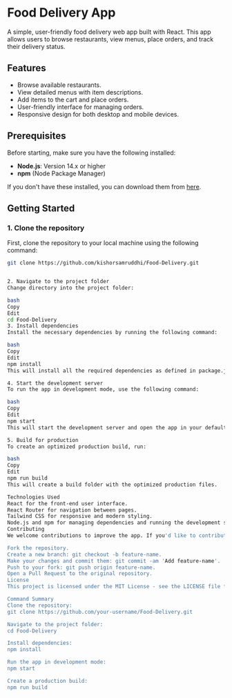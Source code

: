 # Food Delivery App


A simple, user-friendly food delivery web app built with React. This app allows users to browse restaurants, view menus, place orders, and track their delivery status.

## Features

- Browse available restaurants.
- View detailed menus with item descriptions.
- Add items to the cart and place orders.
- User-friendly interface for managing orders.
- Responsive design for both desktop and mobile devices.

## Prerequisites

Before starting, make sure you have the following installed:

- **Node.js**: Version 14.x or higher
- **npm** (Node Package Manager)

If you don't have these installed, you can download them from [here](https://nodejs.org/).

## Getting Started

### 1. Clone the repository

First, clone the repository to your local machine using the following command:

```bash
git clone https://github.com/kishorsamruddhi/Food-Delivery.git


2. Navigate to the project folder
Change directory into the project folder:

bash
Copy
Edit
cd Food-Delivery
3. Install dependencies
Install the necessary dependencies by running the following command:

bash
Copy
Edit
npm install
This will install all the required dependencies as defined in package.json.

4. Start the development server
To run the app in development mode, use the following command:

bash
Copy
Edit
npm start
This will start the development server and open the app in your default web browser. You can access the app at http://localhost:3000.

5. Build for production
To create an optimized production build, run:

bash
Copy
Edit
npm run build
This will create a build folder with the optimized production files.

Technologies Used
React for the front-end user interface.
React Router for navigation between pages.
Tailwind CSS for responsive and modern styling.
Node.js and npm for managing dependencies and running the development server.
Contributing
We welcome contributions to improve the app. If you'd like to contribute, follow these steps:

Fork the repository.
Create a new branch: git checkout -b feature-name.
Make your changes and commit them: git commit -am 'Add feature-name'.
Push to your fork: git push origin feature-name.
Open a Pull Request to the original repository.
License
This project is licensed under the MIT License - see the LICENSE file for details.

Command Summary
Clone the repository:
git clone https://github.com/your-username/Food-Delivery.git

Navigate to the project folder:
cd Food-Delivery

Install dependencies:
npm install

Run the app in development mode:
npm start

Create a production build:
npm run build
